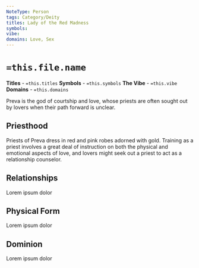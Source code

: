 ```yaml
---
NoteType: Person
tags: Category/Deity
titles: Lady of the Red Madness
symbols:
vibe:
domains: Love, Sex
---
```


# `=this.file.name`
**Titles** - `=this.titles`
**Symbols** - `=this.symbols`
**The Vibe** - `=this.vibe`
**Domains** - `=this.domains`

Preva is the god of courtship and love, whose priests are often sought out by lovers when their path forward is unclear.

## Priesthood
Priests of Preva dress in red and pink robes adorned with gold. Training as a priest involves a great deal of instruction on both the physical and emotional aspects of love, and lovers might seek out a priest to act as a relationship counselor.

## Relationships
Lorem ipsum dolor

## Physical Form
Lorem ipsum dolor

## Dominion
Lorem ipsum dolor